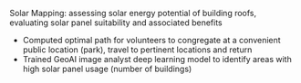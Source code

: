 Solar Mapping: assessing solar energy potential of building roofs, evaluating solar panel suitability and associated benefits
- Computed optimal path for volunteers to congregate at a convenient public location (park), travel to pertinent locations and return
- Trained GeoAI image analyst deep learning model to identify areas with high solar panel usage (number of buildings)
